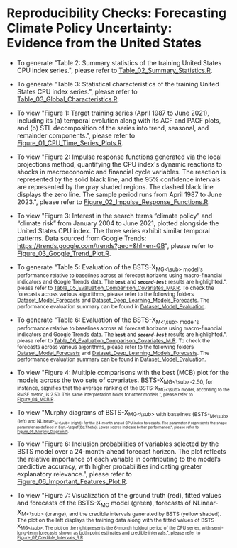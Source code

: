 # Reproducibility Checks: Forecasting Climate Policy Uncertainty: Evidence from the United States

* To generate "Table 2: Summary statistics of the training United States CPU index series.", please refer to [Table_02_Summary_Statistics.R](https://github.com/Donia-212/Forecasting-the-US-Climate-Policy-Uncertainty-using-Bayesian-Machine-Learning/blob/main/Table_02_Summary_Statistics.R).

* To generate "Table 3: Statistical characteristics of the training United States CPU index series.", please refer to [Table_03_Global_Characteristics.R](https://github.com/Donia-212/Forecasting-the-US-Climate-Policy-Uncertainty-using-Bayesian-Machine-Learning/blob/main/Table_03_Global_Characteristics.R).

* To view "Figure 1: Target training series (April 1987 to June 2021), including its (a) temporal evolution along with its ACF and PACF plots, and (b) STL decomposition of the series into trend, seasonal, and remainder components.", please refer to [Figure_01_CPU_Time_Series_Plots.R](https://github.com/Donia-212/Forecasting-the-US-Climate-Policy-Uncertainty-using-Bayesian-Machine-Learning/blob/main/Figure_01_CPU_Time_Series_Plots.R).

* To view "Figure 2: Impulse response functions generated via the local projections method, quantifying the CPU index's dynamic reactions to shocks in macroeconomic and financial cycle variables. The reaction is represented by the solid black line, and the 95\% confidence intervals are represented by the gray shaded regions. The dashed black line displays the zero line. The sample period runs from April 1987 to June 2023.", please refer to [Figure_02_Impulse_Response_Functions.R](https://github.com/Donia-212/Forecasting-the-US-Climate-Policy-Uncertainty-using-Bayesian-Machine-Learning/blob/main/Figure_02_Impulse_Response_Functions.R).

* To view "Figure 3: Interest in the search terms “climate policy” and “climate risk” from January 2004 to June 2021, plotted alongside the United States CPU index. The three series exhibit similar temporal patterns. Data sourced from Google Trends: https://trends.google.com/trends?geo=&hl=en-GB", please refer to [Figure_03_Google_Trend_Plot.R](https://github.com/Donia-212/Forecasting-the-US-Climate-Policy-Uncertainty-using-Bayesian-Machine-Learning/blob/main/Figure_03_Google_Trend_Plot.R).

* To generate "Table 5: Evaluation of the BSTS-X<sub>MG<\sub> model's performance relative to baselines across all forecast horizons using macro-financial indicators and Google Trends data. The **`best`** and ***`second-best`*** results are highlighted.", please refer to [Table_05_Evaluation_Comparison_Covariates_MG.R](https://github.com/Donia-212/Forecasting-the-US-Climate-Policy-Uncertainty-using-Bayesian-Machine-Learning/blob/main/Table_05_Evaluation_Comparison_Covariates_MG.R). To check the forecasts across various algorithms, please refer to the following folders [Dataset_Model_Forecasts](https://github.com/Donia-212/Climate_Policy_Uncertainty_Forecasting/tree/main/Dataset/Dataset_Model_Forecasts/Models%20-%20Macroeconomic%20%2B%20Google) and [Dataset_Deep_Learning_Models_Forecasts](https://github.com/Donia-212/Climate_Policy_Uncertainty_Forecasting/tree/main/Dataset/Dataset_Deep_Learning_Models_Forecasts/Models%20-%20Macroeconomic%20%2B%20Google). The performance evaluation summary can be found in [Dataset_Model_Evaluation](https://github.com/Donia-212/Climate_Policy_Uncertainty_Forecasting/blob/main/Dataset/Dataset_Model_Evaluation/Results%20Combined%20-%20Macroeconomic%20%2B%20Google.xlsx).

* To generate "Table 6: Evaluation of the BSTS-X<sub>M<\sub> model's performance relative to baselines across all forecast horizons using macro-financial indicators and Google Trends data. The **`best`** and ***`second-best`*** results are highlighted.", please refer to [Table_06_Evaluation_Comparison_Covariates_M.R](https://github.com/Donia-212/Forecasting-the-US-Climate-Policy-Uncertainty-using-Bayesian-Machine-Learning/blob/main/Table_06_Evaluation_Comparison_Covariates_M.R). To check the forecasts across various algorithms, please refer to the following folders [Dataset_Model_Forecasts](https://github.com/Donia-212/Climate_Policy_Uncertainty_Forecasting/tree/main/Dataset/Dataset_Model_Forecasts/Models%20-%20Macroeconomic) and [Dataset_Deep_Learning_Models_Forecasts](https://github.com/Donia-212/Climate_Policy_Uncertainty_Forecasting/tree/main/Dataset/Dataset_Deep_Learning_Models_Forecasts/Models%20-%20Macroeconomic). The performance evaluation summary can be found in [Dataset_Model_Evaluation](https://github.com/Donia-212/Climate_Policy_Uncertainty_Forecasting/blob/main/Dataset/Dataset_Model_Evaluation/Results%20Combined%20-%20Macroeconomic.xlsx).

* To view "Figure 4: Multiple comparisons with the best (MCB) plot for the models across the two sets of covariates. BSTS-X<sub>MG<\sub>-2.50, for instance, signifies that the average ranking of the BSTS-X<sub>MG<\sub> model, according to the RMSE metric, is 2.50. This same interpretation holds for other models.", please refer to [Figure_04_MCB.R](https://github.com/Donia-212/Forecasting-the-US-Climate-Policy-Uncertainty-using-Bayesian-Machine-Learning/blob/main/Figure_04_MCB.R).

* To view "Murphy diagrams of BSTS-X<sub>MG<\sub> with baselines (BSTS-<sub>M<\sub> (left) and NLinear-<sub>M<\sub> (right)) for the 24-month ahead CPU index forecasts. The parameter $\theta$ represents the shape parameter as defined in Eqn.~\eqref{Eq:Theta}. Lower scores indicate better performance.", please refer to [Figure_05_Murphy_Diagram.R](https://github.com/Donia-212/Forecasting-the-US-Climate-Policy-Uncertainty-using-Bayesian-Machine-Learning/blob/main/Figure_05_Murphy_Diagram.R).
  
* To view "Figure 6: Inclusion probabilities of variables selected by the BSTS model over a 24-month-ahead forecast horizon. The plot reflects the relative importance of each variable in contributing to the model’s predictive accuracy, with higher probabilities indicating greater explanatory relevance.", please refer to [Figure_06_Important_Features_Plot.R](https://github.com/Donia-212/Forecasting-the-US-Climate-Policy-Uncertainty-using-Bayesian-Machine-Learning/blob/main/Figure_06_Important_Features_Plot.R).

* To view "Figure 7: Visualization of the ground truth (red), fitted values and forecasts of the BSTS-X<sub>MG</sub> model (green), forecasts of NLinear-X<sub>M<\sub> (orange), and the credible intervals generated by BSTS (yellow shaded). The plot on the left displays the training data along with the fitted values of BSTS-X<sub>MG<\sub>. The plot on the right presents the 6-month holdout period of the CPU series, with semi-long-term forecasts shown as both point estimates and credible intervals.", please refer to [Figure_07_Credible_Intervals_6.R](https://github.com/Donia-212/Climate_Policy_Uncertainty_Forecasting/blob/main/Figure_07_Credible_Intervals_6.R).

